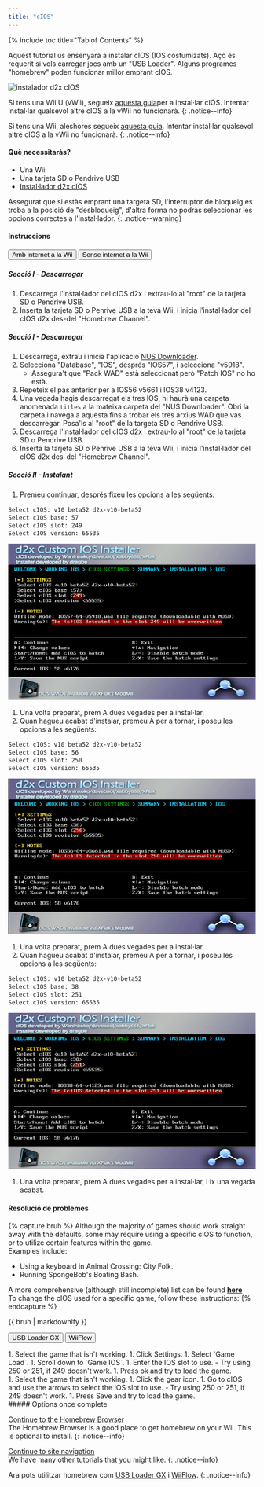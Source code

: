 ```yaml
---
title: "cIOS"
---
```


{% include toc title="Tablof Contents" %}

Aquest tutorial us ensenyarà a instalar cIOS (IOS costumizats). Açò és requerit si vols carregar jocs amb un "USB Loader". Alguns programes "homebrew" poden funcionar millor emprant cIOS.

![instalador d2x cIOS](/images/cios/cIOS.png)

Si tens una Wii U (vWii), segueix [aquesta guia](https://wiiu.hacks.guide/#/vwii-modding)per a instal·lar cIOS. Intentar instal·lar qualsevol altre cIOS a la vWii no funcionarà.
{: .notice--info}

Si tens una Wii, aleshores segueix [aquesta guia](cios-mini). Intentar instal·lar qualsevol altre cIOS a la vWii no funcionarà.
{: .notice--info}

#### Què necessitaràs?

- Una Wii
- Una tarjeta SD o Pendrive USB
- [Instal·lador d2x cIOS](https://hbb1.oscwii.org/hbb/d2x-cios-installer/d2x-cios-installer.zip)

Assegurat que si estàs emprant una targeta SD, l'interruptor de bloqueig es troba a la posició de "desbloqueig", d'altra forma no podràs seleccionar les opcions correctes a l'instal·lador.
{: .notice--warning}

#### Instruccions

<button class="tablinks btn btn--large btn--primary" id="defaultOpen" onclick="openTab(event, 'with-connection')">Amb internet a la Wii</button>
<button class="tablinks btn btn--large btn--info" onclick="openTab(event, 'without-connection')">Sense internet a la Wii</button>

<div id="with-connection" class="blanktabcontent" markdown="1">

##### Secció I - Descarregar

1. Descarrega l'instal·lador del cIOS d2x i extrau-lo al "root" de la tarjeta SD o Pendrive USB.
1. Inserta la tarjeta SD o Penrive USB a la teva Wii, i inicia l'instal·lador del cIOS d2x des-del "Homebrew Channel".
</div>
<div id="without-connection" class="blanktabcontent" markdown="1">

##### Secció I - Descarregar

1. Descarrega, extrau i inicia l'aplicació [NUS Downloader](https://github.com/WiiDatabase/nusdownloader/releases/latest/download/NUSD-Mod-NUS-Fix.zip).
1. Selecciona "Database", "IOS", després "IOS57", i selecciona "v5918".
   - Assegura't que "Pack WAD" està seleccionat però "Patch IOS" no ho està.
1. Repeteix el pas anterior per a IOS56 v5661 i IOS38 v4123.
1. Una vegada hagis descarregat els tres IOS, hi haurà una carpeta anomenada `titles` a la mateixa carpeta del "NUS Downloader". Obri la carpeta i navega a aquesta fins a trobar els tres arxius WAD que vas descarregar. Posa'ls al "root" de la targeta SD o Pendrive USB.
1. Descarrega l'instal·lador del cIOS d2x i extrau-lo al "root" de la tarjeta SD o Pendrive USB.
1. Inserta la tarjeta SD o Penrive USB a la teva Wii, i inicia l'instal·lador del cIOS d2x des-del "Homebrew Channel".
</div>

##### Secció II - Instalant

1. Premeu continuar, després fixeu les opcions a les següents:

```
Select cIOS: v10 beta52 d2x-v10-beta52
Select cIOS base: 57
Select cIOS slot: 249
Select cIOS version: 65535
```

![Install cIOS 249](/images/cios/Install249.png)

1. Una volta preparat, prem A dues vegades per a instal·lar.
1. Quan hagueu acabat d'instalar, premeu A per a tornar, i poseu les opcions a les següents:

```
Select cIOS: v10 beta52 d2x-v10-beta52
Select cIOS base: 56
Select cIOS slot: 250
Select cIOS version: 65535
```

![Install cIOS 250](/images/cios/Install250.png)

1. Una volta preparat, prem A dues vegades per a instal·lar.
1. Quan hagueu acabat d'instalar, premeu A per a tornar, i poseu les opcions a les següents:

```
Select cIOS: v10 beta52 d2x-v10-beta52
Select cIOS base: 38
Select cIOS slot: 251
Select cIOS version: 65535
```

![Install cIOS 251](/images/cios/Install251.png)

1. Una volta preparat, prem A dues vegades per a instal·lar, i ix una vegada acabat.

#### Resolució de problemes

{% capture bruh %}
Although the majority of games should work straight away with the defaults, some may require using a specific cIOS to function, or to utilize certain features within the game.<br> Examples include:

- Using a keyboard in Animal Crossing: City Folk.
- Running SpongeBob's Boating Bash.

A more comprehensive (although still incomplete) list can be found [**here**](https://wiki.gbatemp.net/wiki/Wii_cIOS_base_Compatibility_List)<br> To change the cIOS used for a specific game, follow these instructions:
{% endcapture %}

<div class="notice--warning">{{ bruh | markdownify }}</div>

<button class="tablinks btn btn--large btn--primary" id="defaultOpen" onclick="openTab(event, 'usbloadergx')">USB Loader GX</button>
<button class="tablinks btn btn--large btn--info" onclick="openTab(event, 'wiiflow')">WiiFlow</button>

<div id="usbloadergx" class="blanktabcontent" markdown="1">
1. Select the game that isn't working.
1. Click Settings.
1. Select `Game Load`.
1. Scroll down to `Game IOS`.
1. Enter the IOS slot to use.
    - Try using 250 or 251, if 249 doesn't work.
1. Press ok and try to load the game.
</div>
<div id="wiiflow" class="blanktabcontent" markdown="1">
1. Select the game that isn't working.
1. Click the gear icon.
1. Go to cIOS and use the arrows to select the IOS slot to use.
    - Try using 250 or 251, if 249 doesn't work.
1. Press Save and try to load the game.
</div>
##### Options once complete

[Continue to the Homebrew Browser](hbb)<br> The Homebrew Browser is a good place to get homebrew on your Wii. This is optional to install.
{: .notice--info}

[Continue to site navigation](site-navigation)<br> We have many other tutorials that you might like.
{: .notice--info}

Ara pots utilitzar homebrew com [USB Loader GX](usbloadergx) i [WiiFlow](wiiflow).
{: .notice--info}

<script>
    let tabcontent = document.getElementsByClassName("blanktabcontent");
    let tablinks = document.getElementsByClassName("tablinks");

    function openTab(evt, tabName) {
        let element;

        for (element of tabcontent) {
            element.style.display = "none";
        }

        for (element of tablinks) {
            element.className = element.className.replace("btn--primary", "btn--info");
            if (!element.className.includes('btn--info'))
                element.className += " btn--info";
        }

        document.getElementById(tabName).style.display = "block";
        evt.currentTarget.className = evt.currentTarget.className.replace("btn--info", "btn--primary");
    }

    // Get the element with id="defaultOpen" and click on it
    document.getElementById("defaultOpen").click();
</script>

